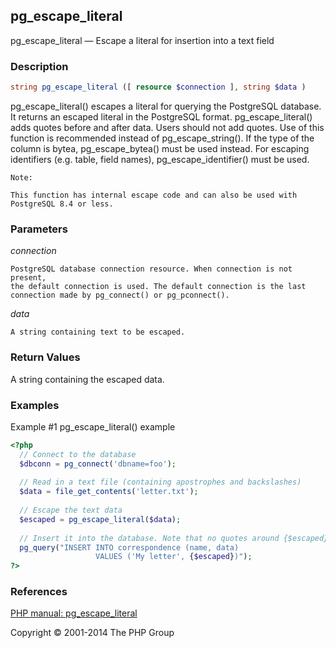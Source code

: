 ## pg_escape_literal


pg_escape_literal — Escape a literal for insertion into a text field

### Description

```php
string pg_escape_literal ([ resource $connection ], string $data )
```

pg_escape_literal() escapes a literal for querying the PostgreSQL database.
It returns an escaped literal in the PostgreSQL format. pg_escape_literal()
adds quotes before and after data. Users should not add quotes.
Use of this function is recommended instead of pg_escape_string().
If the type of the column is bytea, pg_escape_bytea() must be used instead.
For escaping identifiers (e.g. table, field names),
pg_escape_identifier() must be used.

    Note:

    This function has internal escape code and can also be used with
    PostgreSQL 8.4 or less.

### Parameters

*connection*

    PostgreSQL database connection resource. When connection is not present,
    the default connection is used. The default connection is the last
    connection made by pg_connect() or pg_pconnect().

*data*

    A string containing text to be escaped.

### Return Values

A string containing the escaped data.

### Examples

Example #1 pg_escape_literal() example

```php
<?php 
  // Connect to the database
  $dbconn = pg_connect('dbname=foo');
  
  // Read in a text file (containing apostrophes and backslashes)
  $data = file_get_contents('letter.txt');
  
  // Escape the text data
  $escaped = pg_escape_literal($data);
  
  // Insert it into the database. Note that no quotes around {$escaped}
  pg_query("INSERT INTO correspondence (name, data)
                   VALUES ('My letter', {$escaped})");
?>
```

### References

[PHP manual: pg_escape_literal](http://www.php.net/manual/en/function.pg-escape-literal.php)

Copyright © 2001-2014 The PHP Group